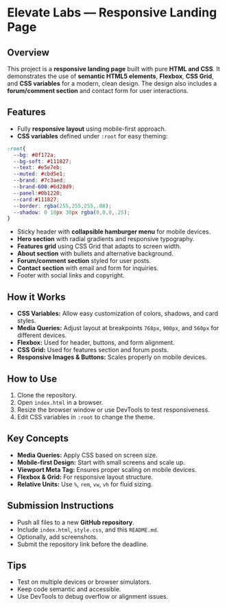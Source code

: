 # Elevate Labs — Responsive Landing Page

## Overview

This project is a **responsive landing page** built with pure **HTML and CSS**. It demonstrates the use of **semantic HTML5 elements**, **Flexbox**, **CSS Grid**, and **CSS variables** for a modern, clean design. The design also includes a **forum/comment section** and contact form for user interactions.

## Features

* Fully **responsive layout** using mobile-first approach.
* **CSS variables** defined under `:root` for easy theming:

```css
:root{
  --bg: #0f172a;
  --bg-soft: #111827;
  --text: #e5e7eb;
  --muted: #cbd5e1;
  --brand: #7c3aed;
  --brand-600:#6d28d9;
  --panel:#0b1220;
  --card:#111827;
  --border: rgba(255,255,255,.08);
  --shadow: 0 10px 30px rgba(0,0,0,.25);
}
```

* Sticky header with **collapsible hamburger menu** for mobile devices.
* **Hero section** with radial gradients and responsive typography.
* **Features grid** using CSS Grid that adapts to screen width.
* **About section** with bullets and alternative background.
* **Forum/comment section** styled for user posts.
* **Contact section** with email and form for inquiries.
* Footer with social links and copyright.

## How it Works

* **CSS Variables:** Allow easy customization of colors, shadows, and card styles.
* **Media Queries:** Adjust layout at breakpoints `768px`, `900px`, and `560px` for different devices.
* **Flexbox:** Used for header, buttons, and form alignment.
* **CSS Grid:** Used for features section and forum posts.
* **Responsive Images & Buttons:** Scales properly on mobile devices.

## How to Use

1. Clone the repository.
2. Open `index.html` in a browser.
3. Resize the browser window or use DevTools to test responsiveness.
4. Edit CSS variables in `:root` to change the theme.

## Key Concepts

* **Media Queries:** Apply CSS based on screen size.
* **Mobile-first Design:** Start with small screens and scale up.
* **Viewport Meta Tag:** Ensures proper scaling on mobile devices.
* **Flexbox & Grid:** For responsive layout structure.
* **Relative Units:** Use `%`, `rem`, `vw`, `vh` for fluid sizing.

## Submission Instructions

* Push all files to a new **GitHub repository**.
* Include `index.html`, `style.css`, and this `README.md`.
* Optionally, add screenshots.
* Submit the repository link before the deadline.

## Tips

* Test on multiple devices or browser simulators.
* Keep code semantic and accessible.
* Use DevTools to debug overflow or alignment issues.

